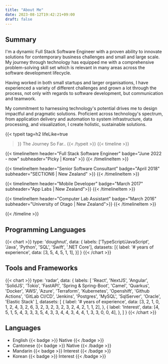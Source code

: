 ```yaml
---
title: "About Me"
date: 2023-08-12T19:42:21+09:00
draft: false
---
```



## Summary
I'm a dynamic Full Stack Software Engineer with a proven ability to innovate solutions for contemporary business challenges and small and large scale. My journey through technology has equipped me with a comprehensive problem-solving skill set which is relevant in many areas across the software development lifecycle.

Having worked in both small startups and larger organisations, I have experienced a variety of different challenges and grown a lot through the process, not only with regards to software development, but communication and teamwork.

My commitment to harnessing technology's potential drives me to design impactful and pragmatic solutions. Proficient across technology's spectrum, from application delivery and automation to system infrastructure, data processing, and visualization, I create holistic, sustainable solutions.

{{< typeit 
  tag=h2
  lifeLike=true
>}}
The Journey So Far..
{{< /typeit >}}
{{< timeline >}}

{{< timelineItem header="Full Stack Software Engineer" badge="June 2022 - now" subheader="Picky | Korea" >}}
{{< /timelineItem >}}


{{< timelineItem header="Senior Software Consultant" badge="April 2018" subheader="SECTION6 | New Zealand" >}}
{{< /timelineItem >}}

{{< timelineItem header="Mobile Developer" badge="March 2017"  subheader="App Labs | New Zealand">}}
{{< /timelineItem >}}

{{< timelineItem header="Computer Lab Assistant" badge="March 2016"  subheader="University of Otago | New Zealand">}}
{{< /timelineItem >}}

{{< /timeline >}}


## Programming Languages

{{< chart >}}
type: 'doughnut',
data: {
  labels: ['TypeScript/JavaScript', 'Java', 'Python', 'SQL', 'Swift', '.NET Core'],
  datasets: [{
    label: '# years of experience',
    data: [3, 5, 4, 5, 1, 1],
  }]
}
{{< /chart >}}

## Tools and Frameworks
{{< chart >}}
type: 'radar',
data: {
  labels: [
    'React', 
    'NextJS',
    'Angular',
    'SolidJS',
    'Tokio',
    'FastAPI',
    'Spring & Spring-Boot',
    'Camel',
    'Quarkus',
    'Docker',
    'AWS',
    'Azure',
    'Terraform',
    'Kubernetes',
    'Openshift',
    'Github Actions',
    'GitLab CI/CD',
    'Jenkins',
    'Postgres',
    'MySQL',
    'SqlServer',
    'Oracle',
    'Elastic Stack'
     ],
  datasets: [
    {
        label: '# years of experience',
        data: [3, 2, 1, 0, 1, 2, 4, 3, 2, 6, 3, 2, 3, 2, 3, 2, 3, 2, 4, 2, 1, 1, 2],
    },
    {
        label: 'Interest',
        data: [4, 5, 1, 5, 4, 3, 3, 3, 5, 4, 3, 3, 4, 4, 3, 4, 4, 1, 3, 3, 0, 0, 4],
    },
    ]
}
{{< /chart >}}


## Languages

- English {{< badge >}} Native {{< /badge >}}
- Cantonese {{< badge >}} Native {{< /badge >}}
- Mandarin {{< badge >}} Interest {{< /badge >}}
- Korean {{< badge >}} Interest {{< /badge >}}